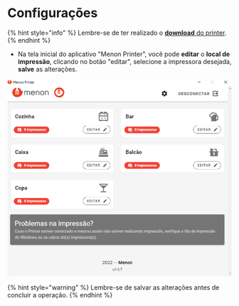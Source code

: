 # Configurações

{% hint style="info" %}
Lembre-se de ter realizado o [**download** do printer](https://drive.google.com/drive/folders/1Iv3K6FPAvsgWgJclCazQ0pZpcTY1ghsD).
{% endhint %}

* Na tela inicial do aplicativo "Menon Printer", você pode **editar** o **local de impressão**, clicando no botão "editar", selecione a impressora desejada, **salve** as alterações.&#x20;

![](<../../.gitbook/assets/image (15).png>)

{% hint style="warning" %}
Lembre-se de salvar as alterações antes de concluir a operação.
{% endhint %}

